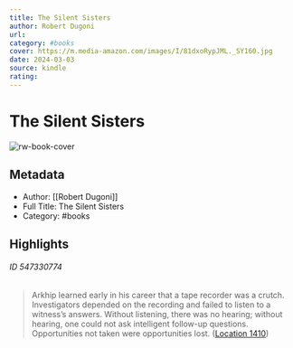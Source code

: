 ```yaml
---
title: The Silent Sisters
author: Robert Dugoni
url: 
category: #books
cover: https://m.media-amazon.com/images/I/81dxoRypJML._SY160.jpg
date: 2024-03-03
source: kindle
rating:
---
```

# The Silent Sisters

![rw-book-cover](https://m.media-amazon.com/images/I/81dxoRypJML._SY160.jpg)

## Metadata
- Author: [[Robert Dugoni]]
- Full Title: The Silent Sisters
- Category: #books

## Highlights
###### ID 547330774
> Arkhip learned early in his career that a tape recorder was a crutch. Investigators depended on the recording and failed to listen to a witness’s answers. Without listening, there was no hearing; without hearing, one could not ask intelligent follow-up questions. Opportunities not taken were opportunities lost. ([Location 1410](https://readwise.io/to_kindle?action=open&asin=B08WLVP716&location=1410))
    
